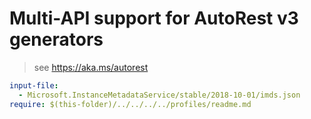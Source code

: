 # Multi-API support for AutoRest v3 generators

> see https://aka.ms/autorest

``` yaml $(enable-multi-api)
input-file:
  - Microsoft.InstanceMetadataService/stable/2018-10-01/imds.json
require: $(this-folder)/../../../../profiles/readme.md
```
